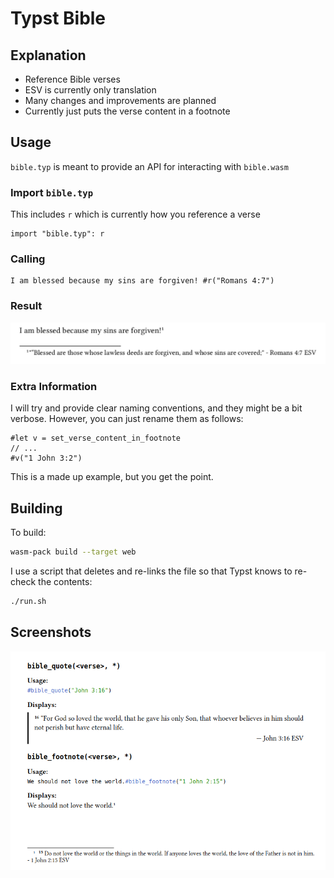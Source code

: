 # Typst Bible

## Explanation

- Reference Bible verses
- ESV is currently only translation
- Many changes and improvements are planned
- Currently just puts the verse content in a footnote

## Usage

`bible.typ` is meant to provide an API for interacting with `bible.wasm`

### Import `bible.typ`

This includes `r` which is currently how you reference a verse

```typ
import "bible.typ": r
```

### Calling

```typ
I am blessed because my sins are forgiven! #r("Romans 4:7")
```

### Result

![](./imgs/footnote.png)

### Extra Information

I will try and provide clear naming conventions, and they might be a bit verbose.
However, you can just rename them as follows:
```typ
#let v = set_verse_content_in_footnote
// ...
#v("1 John 3:2")
```
This is a made up example, but you get the point.

## Building

To build:

```bash
wasm-pack build --target web
```

I use a script that deletes and re-links the file so that Typst knows to re-check the contents:

```bash
./run.sh
```

## Screenshots

![](./imgs/screenshot.png)